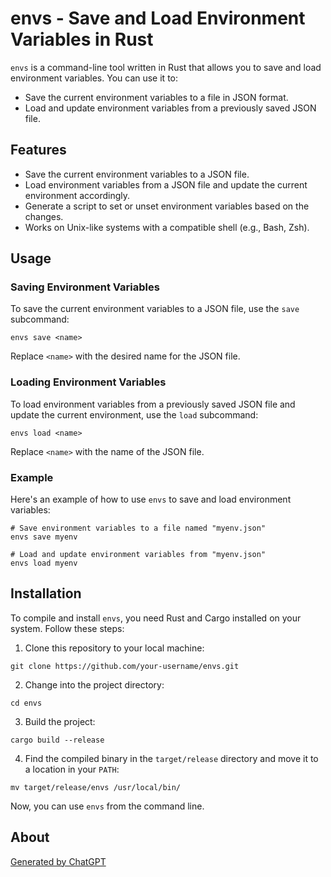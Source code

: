 # envs - Save and Load Environment Variables in Rust

`envs` is a command-line tool written in Rust that allows you to save and load environment variables. You can use it to:

- Save the current environment variables to a file in JSON format.
- Load and update environment variables from a previously saved JSON file.

## Features

- Save the current environment variables to a JSON file.
- Load environment variables from a JSON file and update the current environment accordingly.
- Generate a script to set or unset environment variables based on the changes.
- Works on Unix-like systems with a compatible shell (e.g., Bash, Zsh).

## Usage

### Saving Environment Variables

To save the current environment variables to a JSON file, use the `save` subcommand:

```shell
envs save <name>
```

Replace `<name>` with the desired name for the JSON file.

### Loading Environment Variables

To load environment variables from a previously saved JSON file and update the current environment, use the `load` subcommand:

```shell
envs load <name>
```

Replace `<name>` with the name of the JSON file.

### Example

Here's an example of how to use `envs` to save and load environment variables:

```shell
# Save environment variables to a file named "myenv.json"
envs save myenv

# Load and update environment variables from "myenv.json"
envs load myenv
```

## Installation

To compile and install `envs`, you need Rust and Cargo installed on your system. Follow these steps:

1. Clone this repository to your local machine:

```shell
git clone https://github.com/your-username/envs.git
```

2. Change into the project directory:

```shell
cd envs
```

3. Build the project:

```shell
cargo build --release
```

4. Find the compiled binary in the `target/release` directory and move it to a location in your `PATH`:

```shell
mv target/release/envs /usr/local/bin/
```

Now, you can use `envs` from the command line.

## About

[Generated by ChatGPT](https://chat.openai.com/share/17b6f1ad-8e2d-41c9-b9a0-176692ba86bc)
